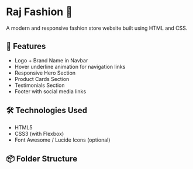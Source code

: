 # Raj Fashion 👗

A modern and responsive fashion store website built using HTML and CSS.

## 🌟 Features

- Logo + Brand Name in Navbar
- Hover underline animation for navigation links
- Responsive Hero Section
- Product Cards Section
- Testimonials Section
- Footer with social media links

## 🛠️ Technologies Used

- HTML5
- CSS3 (with Flexbox)
- Font Awesome / Lucide Icons (optional)

## 📦 Folder Structure


